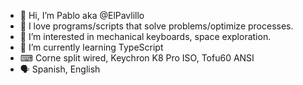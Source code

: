 - 👋 Hi, I’m Pablo aka @ElPavlillo
- 🖤 I love programs/scripts that solve problems/optimize processes.
- 👀 I’m interested in mechanical keyboards, space exploration.
- 🌱 I’m currently learning TypeScript
- ⌨ Corne split wired, Keychron K8 Pro ISO, Tofu60 ANSI
- 🗣 Spanish, English

<!---
ElPavlillo/ElPavlillo is a ✨ special ✨ repository because its `README.md` (this file) appears on your GitHub profile.
You can click the Preview link to take a look at your changes.
--->
